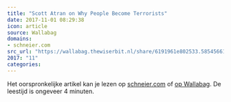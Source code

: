 ```yaml
---
title: "Scott Atran on Why People Become Terrorists"
date: 2017-11-01 08:29:38
icon: article
source: Wallabag
domains:
- schneier.com
src_url: "https://wallabag.thewiserbit.nl/share/6191961e802533.58545661"
2017: "11"
categories:
---
```

Het oorspronkelijke artikel kan je lezen op [schneier.com](https://www.schneier.com/blog/archives/2016/08/scott_atran_on_.html) of [op Wallabag](https://wallabag.thewiserbit.nl/share/6191961e802533.58545661). De leestijd is ongeveer 4 minuten.